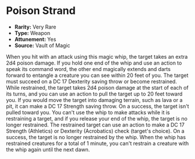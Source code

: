 # Poison Strand

- **Rarity:** Very Rare
- **Type:** Weapon
- **Attunement:** Yes
- **Source:** Vault of Magic

When you hit with an attack using this magic whip, the target takes an extra 2d4 poison damage. If you hold one end of the whip and use an action to speak its command word, the other end magically extends and darts forward to entangle a creature you can see within 20 feet of you. The target must succeed on a DC 17 Dexterity saving throw or become restrained. While restrained, the target takes 2d4 poison damage at the start of each of its turns, and you can use an action to pull the target up to 20 feet toward you. If you would move the target into damaging terrain, such as lava or a pit, it can make a DC 17 Strength saving throw. On a success, the target isn't pulled toward you. You can't use the whip to make attacks while it is restraining a target, and if you release your end of the whip, the target is no longer restrained. The restrained target can use an action to make a DC 17 Strength (Athletics) or Dexterity (Acrobatics) check (target's choice). On a success, the target is no longer restrained by the whip. When the whip has restrained creatures for a total of 1 minute, you can't restrain a creature with the whip again until the next dawn.
